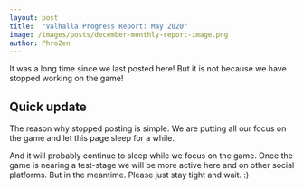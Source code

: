 ```yaml
---
layout: post
title:  "Valhalla Progress Report: May 2020"
image: /images/posts/december-monthly-report-image.png
author: PhroZen
---
```


It was a long time since we last posted here! But it is not because we have stopped working on the game!

<!--excerpt_separator-->

<div class="clear" ></div>

## Quick update

The reason why stopped posting is simple. We are putting all our focus on the game and let this page sleep for a while.
 
And it will probably continue to sleep while we focus on the game. Once the game is nearing a test-stage we will
be more active here and on other social platforms. But in the meantime. Please just stay tight and wait. :) 